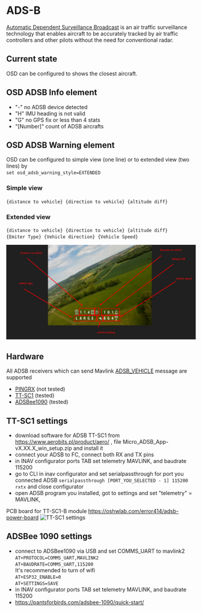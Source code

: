 # ADS-B

[Automatic Dependent Surveillance Broadcast](https://en.wikipedia.org/wiki/Automatic_Dependent_Surveillance%E2%80%93Broadcast)
is an air traffic surveillance technology that enables aircraft to be accurately tracked by air traffic controllers and other pilots without the need for conventional radar.

## Current state

OSD can be configured to shows the closest aircraft.

## OSD ADSB Info element
* "-" no ADSB device detected
* "H" IMU heading is not valid 
* "G" no GPS fix or less than 4 stats
* "[Number]" count of ADSB aircrafts

## OSD ADSB Warning element
OSD can be configured to simple view (one line) or to extended view (two lines) by \
`set osd_adsb_warning_style=EXTENDED`

### Simple view
`{distance to vehicle} {direction to vehicle} {altitude diff}`

### Extended view
`{distance to vehicle} {direction to vehicle} {altitude diff}` \
`{Emiter Type} {Vehicle direction} {Vehicle Speed}`

![ADSB OSD](assets/images/adsb-info.png)


## Hardware

All ADSB receivers which can send Mavlink [ADSB_VEHICLE](https://mavlink.io/en/messages/common.html#ADSB_VEHICLE) message are supported 

* [PINGRX](https://uavionix.com/product/pingrx-pro/) (not tested)
* [TT-SC1](https://www.aerobits.pl/product/aero/) (tested)
* [ADSBee1090](https://pantsforbirds.com/adsbee-1090/) (tested)

## TT-SC1 settings
* download software for ADSB TT-SC1 from https://www.aerobits.pl/product/aero/ , file Micro_ADSB_App-vX.XX.X_win_setup.zip and install it
* connect your ADSB to FC, connect both RX and TX pins
* in INAV configurator ports TAB set telemetry MAVLINK, and baudrate 115200
* go to CLI in inav configurator and set serialpassthrough for port you connected ADSB ```serialpassthrough [PORT_YOU_SELECTED - 1] 115200 rxtx``` and close configurator
* open ADSB program you installed, got to settings and set "telemetry" = MAVLINK,

PCB board for TT-SC1-B module https://oshwlab.com/error414/adsb-power-board
![TT-SC1 settings](Screenshots/ADSB_TTSC01_settings.png)

## ADSBee 1090 settings
* connect to ADSBee1090 via USB and set COMMS_UART to mavlink2 \
``
AT+PROTOCOL=COMMS_UART,MAVLINK2
``\
``
AT+BAUDRATE=COMMS_UART,115200
``\
It's recommended to turn of wifi \
``
AT+ESP32_ENABLE=0
``\
``
AT+SETTINGS=SAVE
``
* in INAV configurator ports TAB set telemetry MAVLINK, and baudrate 115200
* https://pantsforbirds.com/adsbee-1090/quick-start/

